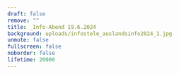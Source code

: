 ```yaml
---
draft: false
remove: ""
title: _Info-Abend 19.6.2024
background: uploads/infostele_auslandsinfo2024_1.jpg
unmute: false
fullscreen: false
noborder: false
lifetime: 20000
---
```

